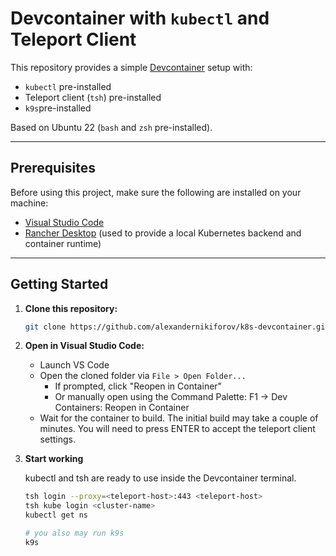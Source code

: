 # Devcontainer with `kubectl` and Teleport Client

This repository provides a simple [Devcontainer](https://code.visualstudio.com/docs/devcontainers/containers) setup with:

- `kubectl` pre-installed
- Teleport client (`tsh`) pre-installed
- `k9s`pre-installed 

Based on Ubuntu 22 (`bash` and `zsh` pre-installed).

---

## Prerequisites

Before using this project, make sure the following are installed on your machine:

- [Visual Studio Code](https://code.visualstudio.com/)
- [Rancher Desktop](https://rancherdesktop.io/) (used to provide a local Kubernetes backend and container runtime)

---

## Getting Started

1. **Clone this repository:**

   ```bash
   git clone https://github.com/alexandernikiforov/k8s-devcontainer.git

2. **Open in Visual Studio Code:**

   * Launch VS Code
   * Open the cloned folder via `File > Open Folder...`
     * If prompted, click "Reopen in Container" 
     * Or manually open using the Command Palette: F1 → Dev Containers: Reopen in Container
   * Wait for the container to build. The initial build may take a couple of minutes. You will need to press ENTER to accept the teleport client settings.

3. **Start working**
 
    kubectl and tsh are ready to use inside the Devcontainer terminal.
      ```bash
      tsh login --proxy=<teleport-host>:443 <teleport-host>
      tsh kube login <cluster-name>
      kubectl get ns
      
      # you also may run k9s
      k9s
      ```
  

